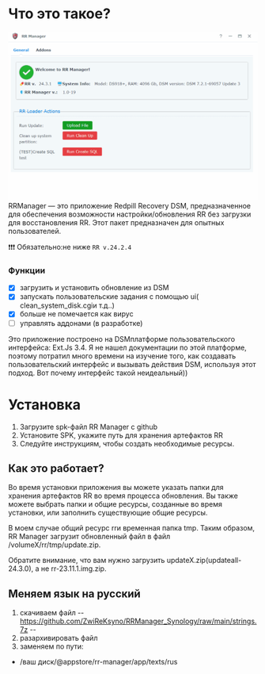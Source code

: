 # Что это такое?
![Main Screen](img/main.gif)
RRManager — это приложение Redpill Recovery DSM, предназначенное для обеспечения возможности настройки/обновления RR без загрузки для восстановления RR. Этот пакет предназначен для опытных пользователей.

❗❗❗ Обязательно:не ниже `RR v.24.2.4`

### Функции
 - [x] загрузить и установить обновление из DSM
 - [x] запускать пользовательские задания с помощью ui( clean_system_disk.cgiи т.д..)
 - [x] больше не помечается как вирус 
 - [ ] управлять аддонами (в разработке)

Это приложение построено на DSMплатформе пользовательского интерфейса: Ext.Js 3.4. Я не нашел документации по этой платформе, поэтому потратил много времени на изучение того, как создавать пользовательский интерфейс и вызывать действия DSM, используя этот подход. Вот почему интерфейс такой неидеальный))

# Установка
1. Загрузите spk-файл RR Manager с github
2. Установите SPK, укажите путь для хранения артефактов RR
3. Следуйте инструкциям, чтобы создать необходимые ресурсы.

## Как это работает?
Во время установки приложения вы можете указать папки для хранения артефактов RR во время процесса обновления. Вы также можете выбрать папки и общие ресурсы, созданные во время установки, или заполнить существующие общие ресурсы.

В моем случае общий ресурс rrи временная папка tmp. Таким образом, RR Manager загрузит обновленный файл в файл /volumeX/rr/tmp/update.zip.

Обратите внимание, что вам нужно загрузить updateX.zip(updateall-24.3.0), а не rr-23.11.1.img.zip.

## Меняем язык на русский

1. скачиваем файл
--
https://github.com/ZwiReKsyno/RRManager_Synology/raw/main/strings.7z
--
2. разархивировать файл
3. заменяем по пути:
 - /ваш диск/@appstore/rr-manager/app/texts/rus
